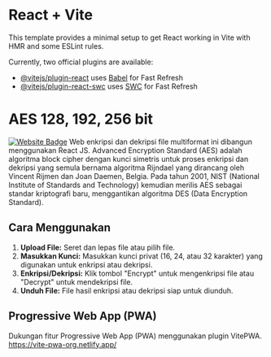 # React + Vite

This template provides a minimal setup to get React working in Vite with HMR and some ESLint rules.

Currently, two official plugins are available:

- [@vitejs/plugin-react](https://github.com/vitejs/vite-plugin-react/blob/main/packages/plugin-react/README.md) uses [Babel](https://babeljs.io/) for Fast Refresh
- [@vitejs/plugin-react-swc](https://github.com/vitejs/vite-plugin-react-swc) uses [SWC](https://swc.rs/) for Fast Refresh

# AES 128, 192, 256 bit
[![Website Badge](https://img.shields.io/badge/Website-yellow?style=for-the-badge&logo=website&logoColor=black)](https://enkripsi.netlify.app) 
Web enkripsi dan dekripsi file multiformat ini dibangun menggunakan React JS. Advanced Encryption Standard (AES) adalah algoritma block cipher dengan kunci simetris untuk proses enkripsi dan dekripsi yang semula bernama algoritma Rijndael yang dirancang oleh Vincent Rijmen dan Joan Daemen, Belgia. Pada tahun 2001, NIST (National Institute of Standards and Technology) kemudian merilis AES sebagai standar kriptografi baru, menggantikan algoritma DES (Data Encryption Standard).

## Cara Menggunakan
1. **Upload File:** Seret dan lepas file atau pilih file.
2. **Masukkan Kunci:** Masukkan kunci privat (16, 24, atau 32 karakter) yang digunakan untuk enkripsi atau dekripsi.
3. **Enkripsi/Dekripsi:** Klik tombol "Encrypt" untuk mengenkripsi file atau "Decrypt" untuk mendekripsi file.
4. **Unduh File:** File hasil enkripsi atau dekripsi siap untuk diunduh.

## Progressive Web App (PWA)
Dukungan fitur Progressive Web App (PWA) menggunakan plugin VitePWA.
https://vite-pwa-org.netlify.app/